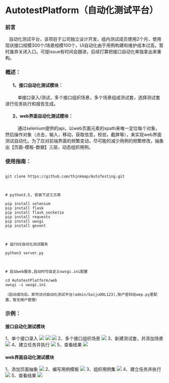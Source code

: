 # AutotestPlatform（自动化测试平台）
### 前言
    自动化测试平台，该项目于公司独立设计开发，组内测试成员使用2个月，使用现状接口规模300个/场景规模100个，UI自动化由于用例构建和维护成本过高，暂时废弃关闭入口。可提issue有时间会跟进，后续打算把接口自动化单独拿出来重构。

### 概述：
####        1、接口自动化测试模块：
            单接口录入/测试，多个接口组织场景，多个场景组成测试套，选择测试套进行任务执行和报告生成。
####         2、web界面自动化测试模块：
            通过selenium提供的api，以web页面元素的xpath来唯一定位每个对象，然后操作对象（点击，输入，移动，获取信息，校验，截屏等），来实现web界面测试自动化。为了应对前端界面的频繁变动，尽可能的减少用例的频繁修改，抽象出【页面-模板-数据】三层，动态组织用例。
        
        

### 使用指南：
<pre><code>
git clone https://github.com/thinkmap/AutoTesting.git

</pre></code>
<pre><code>
# python3.5, 安装下述三方库

pip install selenium
pip install flask
pip install flask_socketio
pip install requests
pip install uwsgi
pip install gevent

</code></pre>
<pre><code>
# 运行UI自动化测试服务

python3 server.py

</code></pre>
<pre><code>
# 启动web服务,启动时可自定义uwsgi.ini配置

cd AutotestPlatform/web
uwsgi -i uwsgi.ini

（启动成功后，即可访问自动化测试平台(admin/baijuOOL123),账户密码在wep.py里配置，暂无用户管理）
</code></pre>

### 示例：
#### 接口自动化测试模块
1、单个接口录入
![](https://github.com/thinkmap/AutoTesting/raw/master/doc/1.png)
![](https://github.com/thinkmap/AutoTesting/raw/master/doc/6.png)
![](https://github.com/thinkmap/AutoTesting/raw/master/doc/7.png)
2、多个接口组织场景
![](https://github.com/thinkmap/AutoTesting/raw/master/doc/2.png)
3、新建测试套，并添加场景
![](https://github.com/thinkmap/AutoTesting/raw/master/doc/3.png)
4、建立任务并执行
![](https://github.com/thinkmap/AutoTesting/raw/master/doc/4.png)
5、查看结果
![](https://github.com/thinkmap/AutoTesting/raw/master/doc/5.png)
#### web界面自动化测试模块
1、添加页面抽象
![](https://github.com/thinkmap/AutoTesting/raw/master/doc/11.png)
2、编写用例模板
![](https://github.com/thinkmap/AutoTesting/raw/master/doc/12.png)
3、组织用例集
![](https://github.com/thinkmap/AutoTesting/raw/master/doc/13.png)
4、建立任务并执行
![](https://github.com/thinkmap/AutoTesting/raw/master/doc/14.png)
5、查看结果
![](https://github.com/thinkmap/AutoTesting/raw/master/doc/15.png)

